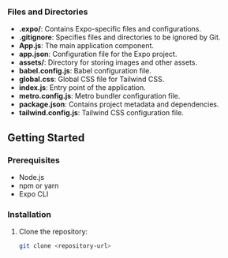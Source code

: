 
### Files and Directories

- **.expo/**: Contains Expo-specific files and configurations.
- **.gitignore**: Specifies files and directories to be ignored by Git.
- **App.js**: The main application component.
- **app.json**: Configuration file for the Expo project.
- **assets/**: Directory for storing images and other assets.
- **babel.config.js**: Babel configuration file.
- **global.css**: Global CSS file for Tailwind CSS.
- **index.js**: Entry point of the application.
- **metro.config.js**: Metro bundler configuration file.
- **package.json**: Contains project metadata and dependencies.
- **tailwind.config.js**: Tailwind CSS configuration file.

## Getting Started

### Prerequisites

- Node.js
- npm or yarn
- Expo CLI

### Installation

1. Clone the repository:
   ```sh
   git clone <repository-url>
